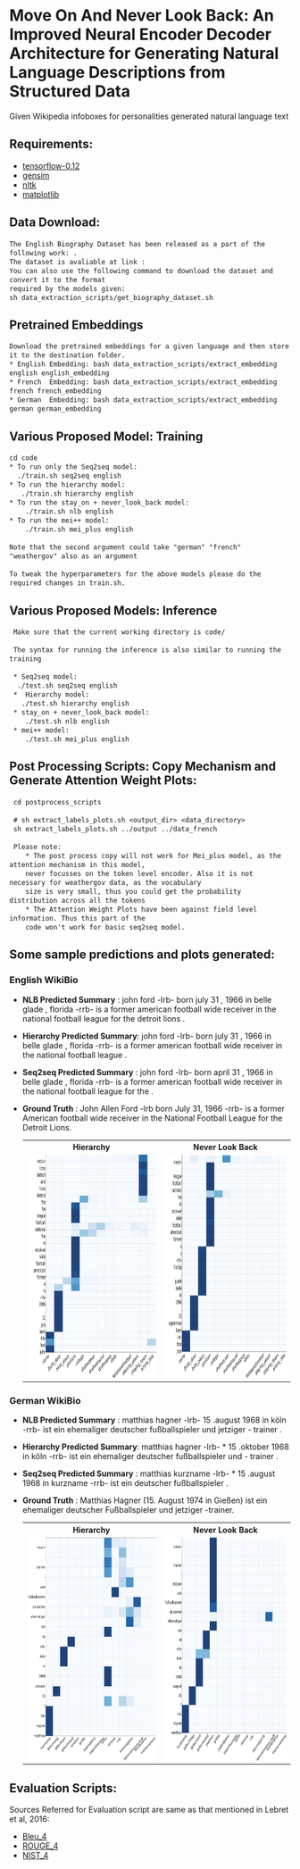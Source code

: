# Move On And Never Look Back: An Improved Neural Encoder Decoder Architecture for Generating Natural Language Descriptions from Structured Data

Given Wikipedia infoboxes for personalities generated natural language text


## Requirements:
* [tensorflow-0.12](https://www.tensorflow.org/versions/r0.12/get_started/os_setup)
* [gensim](https://pypi.python.org/pypi/gensim)
* [nltk](http://www.nltk.org/install.html)
* [matplotlib](https://matplotlib.org/users/installing.html)

## Data Download:
    The English Biography Dataset has been released as a part of the following work: .
    The dataset is avaliable at link : 
    You can also use the following command to download the dataset and convert it to the format
    required by the models given:
    sh data_extraction_scripts/get_biography_dataset.sh

## Pretrained Embeddings
    Download the pretrained embeddings for a given language and then store it to the destination folder. 
    * English Embedding: bash data_extraction_scripts/extract_embedding english english_embedding
    * French  Embedding: bash data_extraction_scripts/extract_embedding french french_embedding
    * German  Embedding: bash data_extraction_scripts/extract_embedding german german_embedding
    
    
## Various Proposed Model: Training
    cd code
    * To run only the Seq2seq model:
      ./train.sh seq2seq english
    * To run the hierarchy model:
       ./train.sh hierarchy english
    * To run the stay_on + never_look_back model:
        ./train.sh nlb english
    * To run the mei++ model:
        ./train.sh mei_plus english
   
    Note that the second argument could take "german" "french" "weathergov" also as an argument 
    
    To tweak the hyperparameters for the above models please do the required changes in train.sh.
    
 ## Various Proposed Models: Inference
     Make sure that the current working directory is code/
    
     The syntax for running the inference is also similar to running the training 
 
     * Seq2seq model:
      ./test.sh seq2seq english
     *  Hierarchy model:
       ./test.sh hierarchy english
     * stay_on + never_look_back model:
        ./test.sh nlb english
     * mei++ model:
        ./test.sh mei_plus english
 
 
 ## Post Processing Scripts: Copy Mechanism and Generate Attention Weight Plots:
     cd postprocess_scripts
     
     # sh extract_labels_plots.sh <output_dir> <data_directory>
     sh extract_labels_plots.sh ../output ../data_french
     
     Please note:
        * The post process copy will not work for Mei_plus model, as the attention mechanism in this model, 
        never focusses on the token level encoder. Also it is not necessary for weathergov data, as the vocabulary
        size is very small, thus you could get the probability distribution across all the tokens
        * The Attention Weight Plots have been against field level information. Thus this part of the
        code won't work for basic seq2seq model.
 
 
 
 ## Some sample predictions and plots generated:
 ### English WikiBio
 * **NLB Predicted Summary**      :  john ford -lrb- born july 31 , 1966 in belle glade , florida -rrb- is a former american football wide receiver in the national football league for the detroit lions . 
 * **Hierarchy Predicted Summary**: john ford -lrb- born july 31 , 1966 in belle glade , florida -rrb- is a former american football wide receiver in the national football league .
 * **Seq2seq Predicted Summary**  :  john ford -lrb- born april 31 , 1966 in belle glade , florida -rrb- is a former american football wide receiver in the national football league for the . 

 * **Ground Truth** : John Allen Ford -lrb born July 31, 1966 -rrb-  is a former American football wide receiver in the National Football League for the Detroit Lions.
 
     <center>
     <table style="width:100%">
     <tr>
     <th> Hierarchy </th>
     <th> Never Look Back </th>
     </tr>
     <tr>
     <td><img src="/images/eng_hier.jpg" height="400" width="400"> </td>
     <td> <img src="/images/eng_nlb.jpg" height="400" width="400"></td>
     </tr>
     </table>
     </center>


 ### German WikiBio
 * **NLB Predicted Summary**      :  matthias hagner -lrb- 15 .august 1968 in köln -rrb- ist ein ehemaliger deutscher fußballspieler und jetziger - trainer .
 * **Hierarchy Predicted Summary**:  matthias hagner -lrb- * 15 .oktober 1968 in köln -rrb- ist ein ehemaliger deutscher fußballspieler und - trainer .
 * **Seq2seq Predicted Summary**  :  matthias kurzname -lrb- * 15 .august 1968 in kurzname -rrb- ist ein deutscher fußballspieler . 

 * **Ground Truth** : Matthias Hagner (15. August 1974 in Gießen) ist ein ehemaliger deutscher Fußballspieler und jetziger -trainer.
 
     <center>
     <table style="width:100%">
     <tr>
     <th> Hierarchy </th>
     <th> Never Look Back </th>
     </tr>
     <tr>
     <td><img src="/images/german_hier.jpg" height="400" width="400"> </td>
     <td> <img src="/images/german_nlb.jpg" height="400" width="400"></td>
     </tr>
     </table>
     </center>

## Evaluation Scripts:
Sources Referred for Evaluation script are same as that mentioned in Lebret et al, 2016:
* [Bleu_4](https://github.com/tylin/coco-caption) 
* [ROUGE_4](https://github.com/gregdurrett/berkeley-doc-summarizer/blob/master/rouge/ROUGE/ROUGE-1.5.5.pl)
* [NIST_4](ftp://jaguar.ncsl.nist.gov/mt/resources/mteval-v13.pl)
